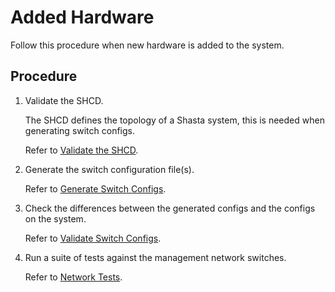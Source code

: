 # Added Hardware

Follow this procedure when new hardware is added to the system.

## Procedure

1. Validate the SHCD.
   
   The SHCD defines the topology of a Shasta system, this is needed when generating switch configs.
   
   Refer to [Validate the SHCD](validate_shcd.md).

2. Generate the switch configuration file(s).
   
   Refer to [Generate Switch Configs](generate_switch_configs.md).
   
3. Check the differences between the generated configs and the configs on the system.
   
   Refer to [Validate Switch Configs](validate_switch_configs.md). 

4. Run a suite of tests against the management network switches.
   
   Refer to [Network Tests](network_tests.md).